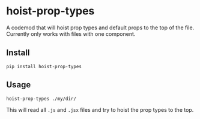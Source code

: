hoist-prop-types
=========

A codemod that will hoist prop types and default props to the top of the file.  Currently only
works with files with one component.

Install
-----------
```
pip install hoist-prop-types
```

Usage
----------
```
hoist-prop-types ./my/dir/
```

This will read all `.js` and `.jsx` files and try to hoist the prop types to the top.

